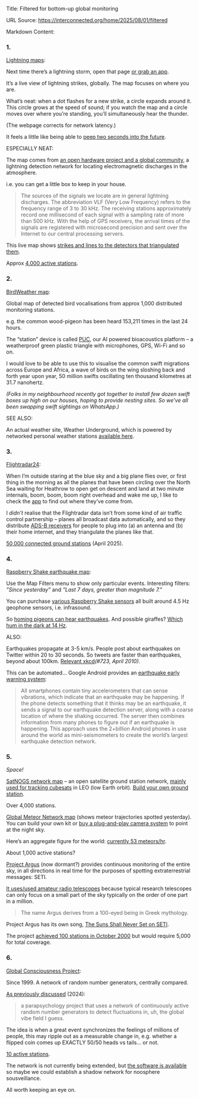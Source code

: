 Title: Filtered for bottom-up global monitoring

URL Source: https://interconnected.org/home/2025/08/01/filtered

Markdown Content:
### 1.

[Lightning maps](https://www.lightningmaps.org/):

Next time there’s a lightning storm, open that page [or grab an app](https://www.lightningmaps.org/apps).

It’s a live view of lightning strikes, globally. The map focuses on where you are.

What’s neat: when a dot flashes for a new strike, a circle expands around it. This circle grows at the speed of sound; if you watch the map and a circle moves over where you’re standing, you’ll simultaneously hear the thunder.

(The webpage corrects for network latency.)

It feels a little like being able to [peep two seconds into the future](https://interconnected.org/home/2023/06/09/future).

ESPECIALLY NEAT:

The map comes from [an open hardware project and a global community](https://www.blitzortung.org/en/cover_your_area.php), a lightning detection network for locating electromagnetic discharges in the atmosphere.

i.e. you can get a little box to keep in your house.

> The sources of the signals we locate are in general lightning discharges. The abbreviation VLF (Very Low Frequency) refers to the frequency range of 3 to 30 kHz. The receiving stations approximately record one millisecond of each signal with a sampling rate of more than 500 kHz. With the help of GPS receivers, the arrival times of the signals are registered with microsecond precision and sent over the Internet to our central processing servers.

This live map shows [strikes and lines to the detectors that triangulated them](https://www.blitzortung.org/en/live_lightning_maps.php).

Approx [4,000 active stations](https://www.blitzortung.org/en/station_list.php).

### 2.

[BirdWeather map](https://app.birdweather.com/):

Global map of detected bird vocalisations from approx 1,000 distributed monitoring stations.

e.g. the common wood-pigeon has been heard 153,211 times in the last 24 hours.

The “station” device is called [PUC](https://www.birdweather.com/shop-birdweather-puc), our AI powered bioacoustics platform – a weatherproof green plastic triangle with microphones, GPS, Wi-Fi and so on.

I would love to be able to use this to visualise the common swift migrations across Europe and Africa, a wave of birds on the wing sloshing back and forth year upon year, 50 million swifts oscillating ten thousand kilometres at 31.7 nanohertz.

_(Folks in my neighbourhood recently got together to install few dozen swift boxes up high on our houses, hoping to provide nesting sites. So we’ve all been swapping swift sightings on WhatsApp.)_

SEE ALSO:

An actual weather site, Weather Underground, which is powered by networked personal weather stations [available here](https://www.wunderground.com/pws/buying-guide).

### 3.

[Flightradar24](https://www.flightradar24.com/):

When I’m outside staring at the blue sky and a big plane flies over, or first thing in the morning as all the planes that have been circling over the North Sea waiting for Heathrow to open get on descent and land at two minute internals, boom, boom, boom right overhead and wake me up, I like to check the [app](https://www.flightradar24.com/apps) to find out where they’ve come from.

I _didn’t_ realise that the Flightradar data isn’t from some kind of air traffic control partnership – planes all broadcast data automatically, and so they distribute [ADS-B receivers](https://www.flightradar24.com/apply-for-receiver) for people to plug into (a) an antenna and (b) their home internet, and they triangulate the planes like that.

[50,000 connected ground stations](https://www.flightradar24.com/blog/inside-flightradar24/flightradar24-now-has-over-50000-active-data-sharers-around-the-world/) (April 2025).

### 4.

[Raspberry Shake earthquake map](https://stationview.raspberryshake.org/):

Use the Map Filters menu to show only particular events. Interesting filters: _”Since yesterday”_ and _”Last 7 days, greater than magnitude 7.”_

You can purchase [various Raspberry Shake sensors](https://shop.raspberryshake.org/) all built around 4.5 Hz geophone sensors, i.e. infrasound.

So [homing pigeons can hear earthquakes](https://interconnected.org/home/2025/05/08/pigeons). And possible giraffes? [Which hum in the dark at 14 Hz](https://interconnected.org/home/2019/07/19/filtered_for_sexy_animals).

ALSO:

Earthquakes propagate at 3-5 km/s. People post about earthquakes on Twitter within 20 to 30 seconds. So tweets are faster than earthquakes, beyond about 100km. [Relevant xkcd](https://www.xkcd.com/723/)_(#723, April 2010)._

This can be automated… Google Android provides an [earthquake early warning system](https://crisisresponse.google/android-alerts/):

> All smartphones contain tiny accelerometers that can sense vibrations, which indicate that an earthquake may be happening. If the phone detects something that it thinks may be an earthquake, it sends a signal to our earthquake detection server, along with a coarse location of where the shaking occurred. The server then combines information from many phones to figure out if an earthquake is happening. This approach uses the 2+billion Android phones in use around the world as mini-seismometers to create the world’s largest earthquake detection network.

### 5.

_Space!_

[SatNOGS network map](https://network.satnogs.org/) – an open satellite ground station network, [mainly used for tracking cubesats](https://satnogs.org/faq/) in LEO (low Earth orbit). [Build your own ground station](https://wiki.satnogs.org/Main_Page).

Over 4,000 stations.

[Global Meteor Network map](https://tammojan.github.io/meteormap/) (shows meteor trajectories spotted yesterday). You can build your own kit or [buy a plug-and-play camera system](https://globalmeteornetwork.org/buy-now/) to point at the night sky.

Here’s an aggregate figure for the world: [currently 53 meteors/hr](https://globalmeteornetwork.org/flux/).

About 1,000 active stations?

[Project Argus](https://www.setileague.org/argus/) (now dormant?) provides continuous monitoring of the entire sky, in all directions in real time for the purposes of spotting extraterrestrial messages: SETI.

[It uses/used amateur radio telescopes](https://www.setileague.org/argus/whargus.htm) because typical research telescopes can only focus on a small part of the sky typically on the order of one part in a million.

> The name Argus derives from a 100-eyed being in Greek mythology.

Project Argus has its own song, [The Suns Shall Never Set on SETI](https://www.setileague.org/songbook/argus.htm).

The project [achieved 100 stations in October 2000](https://www.setileague.org/articles/iaa2000.htm) but would require 5,000 for total coverage.

### 6.

[Global Consciousness Project](https://noosphere.princeton.edu/):

Since 1999. A network of random number generators, centrally compared.

[As previously discussed](https://interconnected.org/home/2024/12/06/filtered) (2024):

> a parapsychology project that uses a network of continuously active random number generators to detect fluctuations in, uh, the global vibe field I guess.

The idea is when a great event synchronizes the feelings of millions of people, this may ripple out as a measurable change in, e.g. whether a flipped coin comes up EXACTLY 50/50 heads vs tails… or not.

[10 active stations](https://noosphere.princeton.edu/basketstatus.html).

The network is not currently being extended, but [the software is available](https://noosphere.princeton.edu/software.html) so maybe we could establish a shadow network for noosphere sousveillance.

All worth keeping an eye on.
